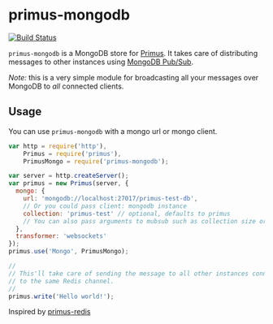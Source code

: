 # primus-mongodb
[![Build Status](https://travis-ci.org/djMax/primus-mongodb.png)](https://travis-ci.org/djMax/primus-mongodb)

`primus-mongodb` is a MongoDB store for [Primus](https://github.com/primus/primus).
It takes care of distributing messages to other instances using [MongoDB Pub/Sub](https://github.com/scttnlsn/mubsub).

*Note:* this is a very simple module for broadcasting all your messages over
MongoDB to *all* connected clients.

## Usage

You can use `primus-mongodb` with a mongo url or mongo client.


```js
var http = require('http'),
    Primus = require('primus'),
    PrimusMongo = require('primus-mongodb');

var server = http.createServer();
var primus = new Primus(server, {
  mongo: {
    url: 'mongodb://localhost:27017/primus-test-db',
    // Or you could pass client: mongodb instance
    collection: 'primus-test' // optional, defaults to primus
    // You can also pass arguments to mubsub such as collection size or max documents
  },
  transformer: 'websockets'
});
primus.use('Mongo', PrimusMongo);

//
// This'll take care of sending the message to all other instances connected
// to the same Redis channel.
//
primus.write('Hello world!'); 
```

Inspired by [primus-redis](https://github.com/mmalecki/primus-redis)
